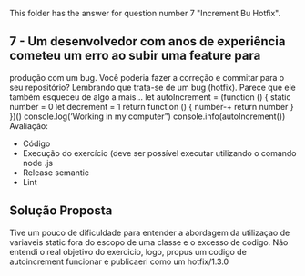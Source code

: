 This folder has the answer for question number 7 "Increment Bu Hotfix". 


## 7 - Um desenvolvedor com anos de experiência cometeu um erro ao subir uma feature para
produção com um bug. Você poderia fazer a correção e commitar para o seu repositório?
Lembrando que trata-se de um bug (hotfix). Parece que ele também esqueceu de algo a mais...
let autoIncrement = (function () {
 static number = 0
 let decrement = 1
 return function () {
 number-+
 return number
 }
})()
console.log(‘Working in my computer”)
console.info(autoIncrement())
Avaliação:
* Código
* Execução do exercício (deve ser possível executar utilizando o comando node <file>.js
* Release semantic
* Lint

## Solução Proposta

Tive um pouco de dificuldade para entender a abordagem da utilizaçao de variaveis static fora do escopo de uma classe e o excesso de codigo. Não entendi o real objetivo do exercicio, logo, propus um codigo de autoincrement funcionar e publicaeri como um hotfix/1.3.0